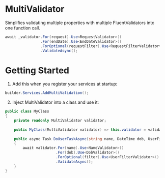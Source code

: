 # MultiValidator
Simplifies validating multiple properties with multiple FluentValidators into one function call.

```cs
await _validator.For(request).Use<RequestValidator>()
                .For(endDate).Use<EndDateValidator>()
                .ForOptional(requestFilter).Use<RequestFilterValidator>()
                .ValidateAsync();
```

# Getting Started

1. Add this when you register your services at startup:
```cs
builder.Services.AddMultiValidation();
```

2. Inject MultiValidator into a class and use it:
```cs
public class MyClass
{
    private readonly MultiValidator validator;
	
    public MyClass(MultiValidator validator) => this.validator = validator
	
    public async Task DoUserTaskAsync(string name, DateTime dob, UserFilter filter = null)
    {
        await validator.For(name).Use<NameValidator>()
                       .For(dob).Use<DobValidator>()
                       .ForOptional(filter).Use<UserFilterValidator>()
                       .ValidateAsync();
    }
}
```